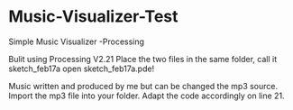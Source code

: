 # Music-Visualizer-Test
 Simple Music Visualizer -Processing
 
Bulit using Processing V2.21
Place the two files in the same folder, call it sketch_feb17a
open sketch_feb17a.pde!

Music written and produced by me but can be changed the mp3 source.
Import the mp3 file into your folder.
Adapt the code accordingly on line 21.
